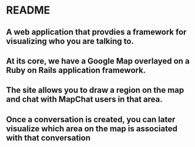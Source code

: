 # README
## A web application that provdies a framework for visualizing who you are talking to.
## At its core, we have a Google Map overlayed on a Ruby on Rails application framework.
## The site allows you to draw a region on the map and chat with MapChat users in that area.
## Once a conversation is created, you can later visualize which area on the map is associated with that conversation
